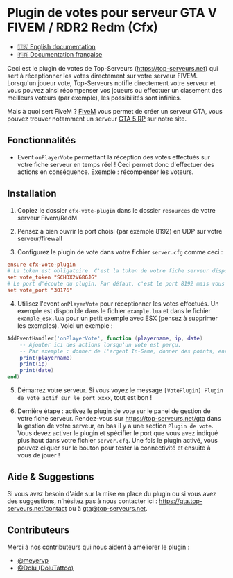 # Plugin de votes pour serveur GTA V FIVEM / RDR2 Redm (Cfx)

- [:us: English documentation](./README.md)
- [:fr: Documentation française](./README_FR.md)

Ceci est le plugin de votes de Top-Serveurs (https://top-serveurs.net) qui sert à réceptionner les votes directement sur votre serveur FIVEM. Lorsqu'un joueur vote, Top-Serveurs notifie directement votre serveur et vous pouvez ainsi récompenser vos joueurs ou effectuer un clasement des meilleurs voteurs (par exemple), les possibilités sont infinies.

Mais à quoi sert FiveM ? [FiveM](https://top-serveurs.net/gta/type/fivem) vous permet de créer un serveur GTA, vous pouvez trouver notamment un serveur [GTA 5 RP](https://top-serveurs.net/gta/type/roleplay) sur notre site.

## Fonctionnalités

- Event `onPlayerVote` permettant la réception des votes effectués sur votre fiche serveur en temps réel ! Ceci permet donc d'effectuer des actions en conséquence. Exemple : récompenser les voteurs.

## Installation

1. Copiez le dossier `cfx-vote-plugin` dans le dossier `resources` de votre serveur Fivem/RedM

2. Pensez à bien ouvrir le port choisi (par exemple 8192) en UDP sur votre serveur/firewall

3. Configurez le plugin de vote dans votre fichier `server.cfg` comme ceci :

```ini
ensure cfx-vote-plugin
# La token est obligatoire. C'est la token de votre fiche serveur disponible sur votre panel https://gta.top-serveurs.net
set vote_token "SCHDX2V68GJG"
# Le port d'écoute du plugin. Par défaut, c'est le port 8192 mais vous pouvez spécifier celui que vous voulez. N'oubliez pas de le configurer aussi sur le panel de gestion de votre serveur sur https://gta.top-serveurs.net
set vote_port "30176"
```

4. Utilisez l'event `onPlayerVote` pour réceptionner les votes effectués. Un exemple est disponible dans le fichier `example.lua` et dans le fichier `example_esx.lua` pour un petit exemple avec ESX (pensez à supprimer les exemples). Voici un exemple :

```lua
AddEventHandler('onPlayerVote', function (playername, ip, date)
    -- Ajouter ici des actions lorsqu'un vote est perçu.
    -- Par exemple : donner de l'argent In-Game, donner des points, enregistrer en BDD, ...
    print(playername)
    print(ip)
    print(date)
end)
```

5. Démarrez votre serveur. Si vous voyez le message `[VotePlugin] Plugin de vote actif sur le port xxxx`, tout est bon !

6. Dernière étape : activez le plugin de vote sur le panel de gestion de votre fiche serveur. Rendez-vous sur https://top-serveurs.net/gta dans la gestion de votre serveur, en bas il y a une section `Plugin de vote`. Vous devez activer le plugin et spécifier le port que vous avez indiqué plus haut dans votre fichier `server.cfg`. Une fois le plugin activé, vous pouvez cliquer sur le bouton pour tester la connectivité et ensuite à vous de jouer !


## Aide & Suggestions

Si vous avez besoin d'aide sur la mise en place du plugin ou si vous avez des suggestions, n'hésitez pas à nous contacter ici : https://gta.top-serveurs.net/contact ou à gta@top-serveurs.net.

## Contributeurs

Merci à nos contributeurs qui nous aident à améliorer le plugin :
- [@meyervp](https://github.com/meyervp)
- [@Dolu (DoluTattoo)](https://github.com/dolutattoo)
